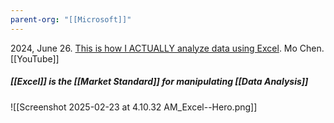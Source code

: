 ```yaml
---
parent-org: "[[Microsoft]]"
---
```


2024, June 26. [This is how I ACTUALLY analyze data using Excel](http://localhost:5173/). Mo Chen. [[YouTube]] 

##### [[Excel]] is the [[Market Standard]] for manipulating [[Data Analysis]]
![[Screenshot 2025-02-23 at 4.10.32 AM_Excel--Hero.png]]